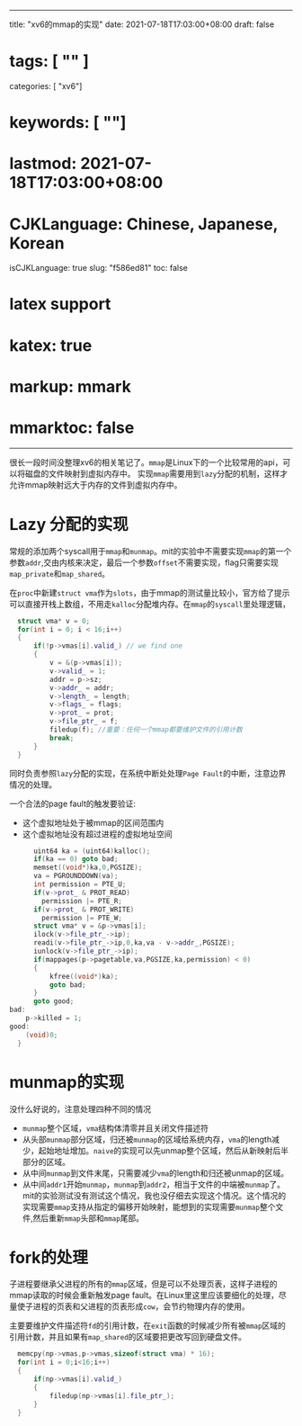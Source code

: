 
---
title: "xv6的mmap的实现"
date: 2021-07-18T17:03:00+08:00
draft: false
# tags: [ "" ]
categories: [ "xv6"]
# keywords: [ ""]
# lastmod: 2021-07-18T17:03:00+08:00
# CJKLanguage: Chinese, Japanese, Korean
isCJKLanguage: true
slug: "f586ed81"
toc: false
# latex support
# katex: true
# markup: mmark
# mmarktoc: false 
---

很长一段时间没整理xv6的相关笔记了。`mmap`是Linux下的一个比较常用的api，可以将磁盘的文件映射到虚拟内存中。
实现`mmap`需要用到`lazy`分配的机制，这样才允许mmap映射远大于内存的文件到虚拟内存中。

# Lazy 分配的实现
常规的添加两个syscall用于`mmap`和`munmap`。mit的实验中不需要实现`mmap`的第一个参数`addr`,交由内核来决定，最后一个参数`offset`不需要实现，flag只需要实现`map_private`和`map_shared`。

在`proc`中新建`struct vma`作为`slots`，由于mmap的测试量比较小，官方给了提示可以直接开栈上数组，不用走`kalloc`分配堆内存。在`mmap`的`syscall`里处理逻辑，

```cpp
  struct vma* v = 0;
  for(int i = 0; i < 16;i++)
  {
      if(!p->vmas[i].valid_) // we find one
      {
          v = &(p->vmas[i]);
          v->valid_ = 1;
          addr = p->sz;
          v->addr_ = addr;
          v->length_ = length;
          v->flags_ = flags;
          v->prot_ = prot;
          v->file_ptr_ = f;
          filedup(f); //重要：任何一个mmap都要维护文件的引用计数
          break;
      }
  }
```

同时负责参照`lazy`分配的实现，在系统中断处处理`Page Fault`的中断，注意边界情况的处理。

一个合法的page fault的触发要验证:
- 这个虚拟地址处于被mmap的区间范围内
- 这个虚拟地址没有超过进程的虚拟地址空间


```cpp
      uint64 ka = (uint64)kalloc();
      if(ka == 0) goto bad;
      memset((void*)ka,0,PGSIZE);
      va = PGROUNDDOWN(va);
      int permission = PTE_U;
      if(v->prot_ & PROT_READ)
        permission |= PTE_R;
      if(v->prot_ & PROT_WRITE)
        permission |= PTE_W;
      struct vma* v = &p->vmas[i];
      ilock(v->file_ptr_->ip);
      readi(v->file_ptr_->ip,0,ka,va - v->addr_,PGSIZE);
      iunlock(v->file_ptr_->ip);
      if(mappages(p->pagetable,va,PGSIZE,ka,permission) < 0)
      {
          kfree((void*)ka);
          goto bad;
      }
      goto good;
bad:
    p->killed = 1;
good:
    (void)0;
  }
```

# munmap的实现

没什么好说的，注意处理四种不同的情况
- `munmap`整个区域，`vma`结构体清零并且关闭文件描述符
- 从头部`munmap`部分区域，归还被`munmap`的区域给系统内存，`vma`的length减少，起始地址增加。`naive`的实现可以先unmap整个区域，然后从新映射后半部分的区域。
- 从中间`munmap`到文件末尾，只需要减少`vma`的length和归还被unmap的区域。
- 从中间`addr1`开始`munmap`，`munmap`到`addr2`，相当于文件的中端被`munmap`了。mit的实验测试没有测试这个情况，我也没仔细去实现这个情况。这个情况的实现需要`mmap`支持从指定的偏移开始映射，能想到的实现需要`munmap`整个文件,然后重新`mmap`头部和`mmap`尾部。 

# fork的处理

子进程要继承父进程的所有的`mmap`区域，但是可以不处理页表，这样子进程的mmap读取的时候会重新触发page fault。在Linux里这里应该要细化的处理，尽量使子进程的页表和父进程的页表形成`cow`，会节约物理内存的使用。

主要要维护文件描述符`fd`的引用计数，在`exit`函数的时候减少所有被`mmap`区域的引用计数，并且如果有`map_shared`的区域要把更改写回到硬盘文件。
```cpp
  memcpy(np->vmas,p->vmas,sizeof(struct vma) * 16);
  for(int i = 0;i<16;i++)
  {
      if(np->vmas[i].valid_)
      {
          filedup(np->vmas[i].file_ptr_);
      }
  }
```